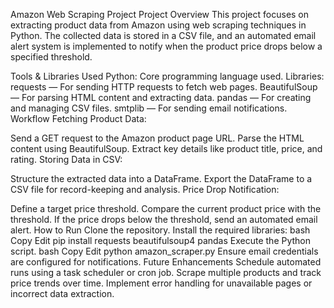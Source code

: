 Amazon Web Scraping Project
Project Overview
This project focuses on extracting product data from Amazon using web scraping techniques in Python. The collected data is stored in a CSV file, and an automated email alert system is implemented to notify when the product price drops below a specified threshold.

Tools & Libraries Used
Python: Core programming language used.
Libraries:
requests — For sending HTTP requests to fetch web pages.
BeautifulSoup — For parsing HTML content and extracting data.
pandas — For creating and managing CSV files.
smtplib — For sending email notifications.
Workflow
Fetching Product Data:

Send a GET request to the Amazon product page URL.
Parse the HTML content using BeautifulSoup.
Extract key details like product title, price, and rating.
Storing Data in CSV:

Structure the extracted data into a DataFrame.
Export the DataFrame to a CSV file for record-keeping and analysis.
Price Drop Notification:

Define a target price threshold.
Compare the current product price with the threshold.
If the price drops below the threshold, send an automated email alert.
How to Run
Clone the repository.
Install the required libraries:
bash
Copy
Edit
pip install requests beautifulsoup4 pandas
Execute the Python script.
bash
Copy
Edit
python amazon_scraper.py
Ensure email credentials are configured for notifications.
Future Enhancements
Schedule automated runs using a task scheduler or cron job.
Scrape multiple products and track price trends over time.
Implement error handling for unavailable pages or incorrect data extraction.
